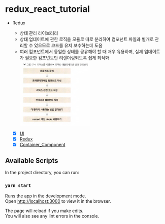 # redux_react_tutorial

- Redux

  - 상태 관리 라이브러리
  - 상태 업데이트에 관한 로직을 모듈로 따로 분리하여 컴포넌트 파일과 별개로 관리할 수 었으므로 코드를 유지 보수하는데 도옴
  - 여러 컴포넌트에서 동일한 상태를 공유해야 할 때 매우 유용하며, 실제 업데이트가 필요한 컴포넌트만 리렌더링되도록 쉽게 최적화
    <br>
    <img src="./public/redux.png" width="50%" align="center" >
    <br><br>

  - [x] [UI](./src/components/)
  - [x] [Redux](./src/modules/)
  - [x] [Container_Component](./src/containers/)

## Available Scripts

In the project directory, you can run:

### `yarn start`

Runs the app in the development mode.\
Open [http://localhost:3000](http://localhost:3000) to view it in the browser.

The page will reload if you make edits.\
You will also see any lint errors in the console.
